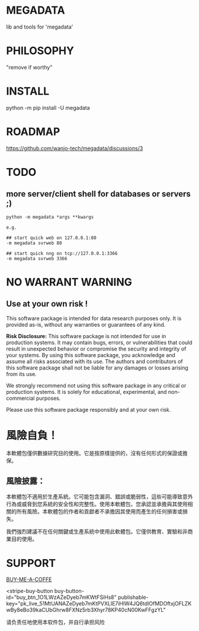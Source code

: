# MEGADATA

lib and tools for 'megadata'

# PHILOSOPHY

"remove if worthy"

# INSTALL

python -m pip install -U megadata

# ROADMAP

https://github.com/wanjo-tech/megadata/discussions/3

# TODO

## more server/client shell for databases or servers ;)

```
python -m megadata *args **kwargs

e.g.

## start quick web on 127.0.0.1:80
-m megadata svrweb 80

## start quick nng on tcp://127.0.0.1:3366
-m megadata svrweb 3366
```

# NO WARRANT WARNING

## Use at your own risk !

This software package is intended for data research purposes only. It is provided as-is, without any warranties or guarantees of any kind. 

**Risk Disclosure:**
This software package is not intended for use in production systems. It may contain bugs, errors, or vulnerabilities that could result in unexpected behavior or compromise the security and integrity of your systems. By using this software package, you acknowledge and assume all risks associated with its use. The authors and contributors of this software package shall not be liable for any damages or losses arising from its use.

We strongly recommend not using this software package in any critical or production systems. It is solely for educational, experimental, and non-commercial purposes.

Please use this software package responsibly and at your own risk.

# 風險自負！

本軟體包僅供數據研究目的使用。它是按原樣提供的，沒有任何形式的保證或擔保。

## 風險披露：

本軟體包不適用於生產系統。它可能包含漏洞、錯誤或脆弱性，這些可能導致意外行為或威脅到您系統的安全性和完整性。使用本軟體包，您承認並承擔與其使用相關的所有風險。本軟體包的作者和貢獻者不承擔因其使用而產生的任何損害或損失。

我們強烈建議不在任何關鍵或生產系統中使用此軟體包。它僅供教育、實驗和非商業目的使用。

# SUPPORT

[BUY-ME-A-COFFE](https://buy.stripe.com/4gw8xu1Ij61CbCw4gm)

<script async
  src="https://js.stripe.com/v3/buy-button.js">
</script>

<stripe-buy-button
  buy-button-id="buy_btn_1O1LWzAZeDyeb7mKWtFSiHs8"
  publishable-key="pk_live_51MtUANAZeDyeb7mKtPVXLIE7iHlW4JQ6tdlOfMDOftxjOFLZKwBy8eBo39kaCUbGhrw8FXNz5rb3Xhyr78KP40cN00KwFFgzYL"
>
</stripe-buy-button>

请负责任地使用本软件包，并自行承担风险



